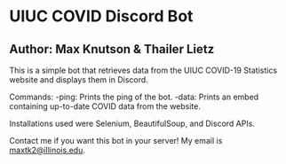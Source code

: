 # UIUC COVID Discord Bot
## Author: Max Knutson & Thailer Lietz

This is a simple bot that retrieves data from the UIUC COVID-19 Statistics website and displays them in Discord.

Commands:
-ping: Prints the ping of the bot.
-data: Prints an embed containing up-to-date COVID data from the website.

Installations used were Selenium, BeautifulSoup, and Discord APIs.

Contact me if you want this bot in your server! My email is maxtk2@illinois.edu.

